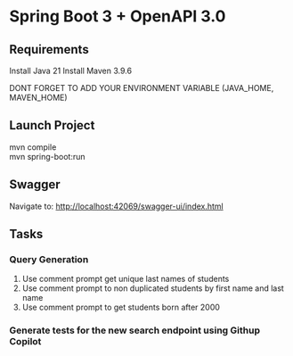 # Spring Boot 3 + OpenAPI 3.0

## Requirements

Install Java 21
Install Maven 3.9.6

DONT FORGET TO ADD YOUR ENVIRONMENT VARIABLE (JAVA_HOME, MAVEN_HOME)

## Launch Project

mvn compile    
mvn spring-boot:run

## Swagger

Navigate to: <http://localhost:42069/swagger-ui/index.html>

## Tasks

### Query Generation

1. Use comment prompt get unique last names of students
2. Use comment prompt to non duplicated students by first name and last name
3. Use comment prompt to get students born after 2000

### Generate tests for the new search endpoint using Githup Copilot